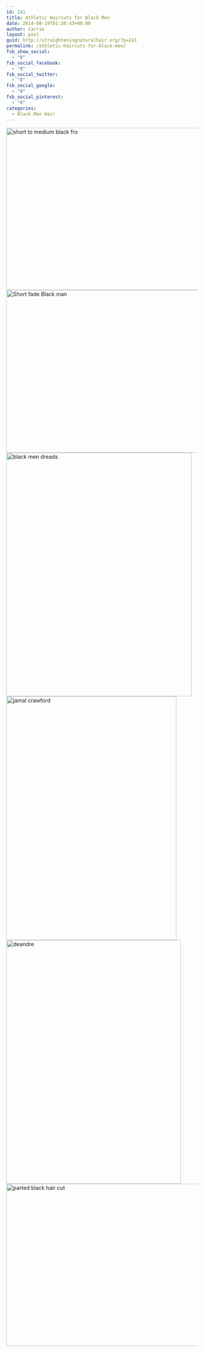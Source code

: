 ```yaml
---
id: 241
title: Athletic Haircuts for Black Men
date: 2014-08-19T01:20:43+00:00
author: Carrie
layout: post
guid: http://straighteningnaturalhair.org/?p=241
permalink: /athletic-haircuts-for-black-men/
fsb_show_social:
  - "0"
fsb_social_facebook:
  - "0"
fsb_social_twitter:
  - "0"
fsb_social_google:
  - "0"
fsb_social_pinterest:
  - "0"
categories:
  - Black Men Hair
---
```

<img class="aligncenter size-full wp-image-248" src="http://straighteningnaturalhair.org/wp-content/uploads/2014/08/15125488336_8c8e88bdb6_z.jpg" alt="short to medium black fro" width="640" height="426" srcset="http://straighteningnaturalhair.org/wp-content/uploads/2014/08/15125488336_8c8e88bdb6_z.jpg 640w, http://straighteningnaturalhair.org/wp-content/uploads/2014/08/15125488336_8c8e88bdb6_z-300x200.jpg 300w" sizes="(max-width: 640px) 100vw, 640px" /><img class="aligncenter size-full wp-image-242" src="http://straighteningnaturalhair.org/wp-content/uploads/2015/01/15170720134_fe8e325aa9_z.jpg" alt="Short fade Black man" width="640" height="427" srcset="http://straighteningnaturalhair.org/wp-content/uploads/2015/01/15170720134_fe8e325aa9_z.jpg 640w, http://straighteningnaturalhair.org/wp-content/uploads/2015/01/15170720134_fe8e325aa9_z-300x200.jpg 300w" sizes="(max-width: 640px) 100vw, 640px" /><img class="aligncenter size-full wp-image-243" src="http://straighteningnaturalhair.org/wp-content/uploads/2015/01/2981691331_007bffef49_z.jpg" alt="black men dreads" width="488" height="640" srcset="http://straighteningnaturalhair.org/wp-content/uploads/2015/01/2981691331_007bffef49_z.jpg 488w, http://straighteningnaturalhair.org/wp-content/uploads/2015/01/2981691331_007bffef49_z-229x300.jpg 229w" sizes="(max-width: 488px) 100vw, 488px" /><img class="aligncenter size-full wp-image-244" src="http://straighteningnaturalhair.org/wp-content/uploads/2015/01/2454604434_7b27699ff4_z.jpg" alt="jamal crawford" width="448" height="640" srcset="http://straighteningnaturalhair.org/wp-content/uploads/2015/01/2454604434_7b27699ff4_z.jpg 448w, http://straighteningnaturalhair.org/wp-content/uploads/2015/01/2454604434_7b27699ff4_z-210x300.jpg 210w" sizes="(max-width: 448px) 100vw, 448px" /><img class="aligncenter size-full wp-image-245" src="http://straighteningnaturalhair.org/wp-content/uploads/2015/01/5521949232_43d7458b66_z.jpg" alt="deandre" width="460" height="640" srcset="http://straighteningnaturalhair.org/wp-content/uploads/2015/01/5521949232_43d7458b66_z.jpg 460w, http://straighteningnaturalhair.org/wp-content/uploads/2015/01/5521949232_43d7458b66_z-216x300.jpg 216w" sizes="(max-width: 460px) 100vw, 460px" /><img class="aligncenter size-full wp-image-246" src="http://straighteningnaturalhair.org/wp-content/uploads/2015/01/2215097968_fd376f79ae_z.jpg" alt="parted black hair cut" width="640" height="426" srcset="http://straighteningnaturalhair.org/wp-content/uploads/2015/01/2215097968_fd376f79ae_z.jpg 640w, http://straighteningnaturalhair.org/wp-content/uploads/2015/01/2215097968_fd376f79ae_z-300x200.jpg 300w" sizes="(max-width: 640px) 100vw, 640px" /><!--more-->